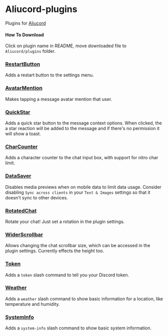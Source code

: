 # Aliucord-plugins
Plugins for [Aliucord](https://github.com/Aliucord)

#### How To Download
Click on plugin name in README, move downloaded file to `Aliucord/plugins` folder.


### [RestartButton](https://github.com/zt64/aliucord-plugins/raw/builds/RestartButton.zip)
Adds a restart button to the settings menu.

### [AvatarMention](https://github.com/zt64/aliucord-plugins/raw/builds/AvatarMention.zip)
Makes tapping a message avatar mention that user.

### [QuickStar](https://github.com/zt64/aliucord-plugins/raw/builds/QuickStar.zip)
Adds a quick star button to the message context options. When clicked, the a star reaction will be added to the message and if there's no permission it will show a toast.

### [CharCounter](https://github.com/zt64/aliucord-plugins/raw/builds/CharCounter.zip)
Adds a character counter to the chat input box, with support for nitro char limit.

### [DataSaver](https://github.com/zt64/aliucord-plugins/raw/builds/DataSaver.zip)
Disables media previews when on mobile data to limit data usage. Consider disabling `Sync across clients` in your `Text & Images` settings so that it doesn't sync to other devices.

### [RotatedChat](https://github.com/zt64/aliucord-plugins/raw/builds/RotatedChat.zip)
Rotate your chat! Just set a rotation in the plugin settings.

### [WiderScrollbar](https://github.com/zt64/aliucord-plugins/raw/builds/WiderScrollbar.zip)
Allows changing the chat scrollbar size, which can be accessed in the plugin settings. Currently effects the height too.

### [Token](https://github.com/zt64/aliucord-plugins/raw/builds/Token.zip)
Adds a `token` slash command to tell you your Discord token.

### [Weather](https://github.com/zt64/aliucord-plugins/raw/builds/Weather.zip)
Adds a `weather` slash command to show basic information for a location, like temperature and humidity.

### [SystemInfo](https://github.com/zt64/aliucord-plugins/raw/builds/SystemInfo.zip)
Adds a `system-info` slash command to show basic system information.
